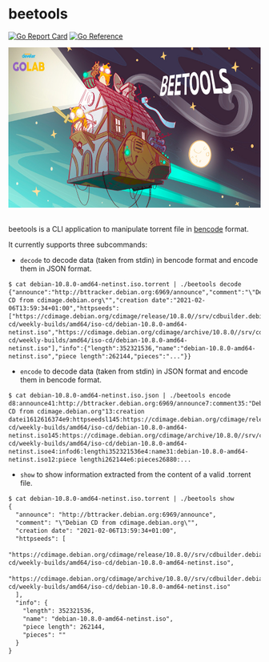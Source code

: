 # beetools

[![Go Report Card](https://goreportcard.com/badge/github.com/Pippolo84/beetools)](https://goreportcard.com/report/github.com/Pippolo84/beetools)
[![Go Reference](https://pkg.go.dev/badge/github.com/Pippolo84/beetools.svg)](https://pkg.go.dev/github.com/Pippolo84/beetools)

<div align="center">
<img widht="640" height="320" src="assets/logo.jpg">
</div>

<br />

beetools is a CLI application to manipulate torrent file in [bencode](https://en.wikipedia.org/wiki/Bencode) format.

It currently supports three subcommands:

- `decode` to decode data (taken from stdin) in bencode format and encode them in JSON format.

```
$ cat debian-10.8.0-amd64-netinst.iso.torrent | ./beetools decode
{"announce":"http://bttracker.debian.org:6969/announce","comment":"\"Debian CD from cdimage.debian.org\"","creation date":"2021-02-06T13:59:34+01:00","httpseeds":["https://cdimage.debian.org/cdimage/release/10.8.0//srv/cdbuilder.debian.org/dst/deb-cd/weekly-builds/amd64/iso-cd/debian-10.8.0-amd64-netinst.iso","https://cdimage.debian.org/cdimage/archive/10.8.0//srv/cdbuilder.debian.org/dst/deb-cd/weekly-builds/amd64/iso-cd/debian-10.8.0-amd64-netinst.iso"],"info":{"length":352321536,"name":"debian-10.8.0-amd64-netinst.iso","piece length":262144,"pieces":"..."}}
```

- `encode` to decode data (taken from stdin) in JSON format and encode them in bencode format.

```
$ cat debian-10.8.0-amd64-netinst.iso.json | ./beetools encode
d8:announce41:http://bttracker.debian.org:6969/announce7:comment35:"Debian CD from cdimage.debian.org"13:creation datei1612616374e9:httpseedsl145:https://cdimage.debian.org/cdimage/release/10.8.0//srv/cdbuilder.debian.org/dst/deb-cd/weekly-builds/amd64/iso-cd/debian-10.8.0-amd64-netinst.iso145:https://cdimage.debian.org/cdimage/archive/10.8.0//srv/cdbuilder.debian.org/dst/deb-cd/weekly-builds/amd64/iso-cd/debian-10.8.0-amd64-netinst.isoe4:infod6:lengthi352321536e4:name31:debian-10.8.0-amd64-netinst.iso12:piece lengthi262144e6:pieces26880:...
```

- `show` to show information extracted from the content of a valid .torrent file.

```
$ cat debian-10.8.0-amd64-netinst.iso.torrent | ./beetools show
{
  "announce": "http://bttracker.debian.org:6969/announce",
  "comment": "\"Debian CD from cdimage.debian.org\"",
  "creation date": "2021-02-06T13:59:34+01:00",
  "httpseeds": [
    "https://cdimage.debian.org/cdimage/release/10.8.0//srv/cdbuilder.debian.org/dst/deb-cd/weekly-builds/amd64/iso-cd/debian-10.8.0-amd64-netinst.iso",
    "https://cdimage.debian.org/cdimage/archive/10.8.0//srv/cdbuilder.debian.org/dst/deb-cd/weekly-builds/amd64/iso-cd/debian-10.8.0-amd64-netinst.iso"
  ],
  "info": {
    "length": 352321536,
    "name": "debian-10.8.0-amd64-netinst.iso",
    "piece length": 262144,
    "pieces": ""
  }
}
```